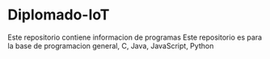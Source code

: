 # Diplomado-IoT
Este repositorio contiene informacion de programas
Este repositorio es para la base de programacion general, C, Java, JavaScript, Python
